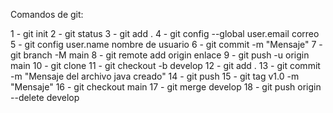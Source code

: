 Comandos de git:

1 - git init
2 - git status
3 - git add .
4 - git config --global user.email correo
5 - git config user.name nombre de usuario
6 - git commit -m "Mensaje"
7 - git branch -M main
8 - git remote add origin enlace
9 - git push -u origin main
10 - git clone
11 - git checkout -b develop
12 - git add .
13 - git commit -m "Mensaje del archivo java creado"
14 - git push 
15 - git tag v1.0 -m "Mensaje"
16 - git checkout main
17 - git merge develop
18 - git push origin --delete develop
